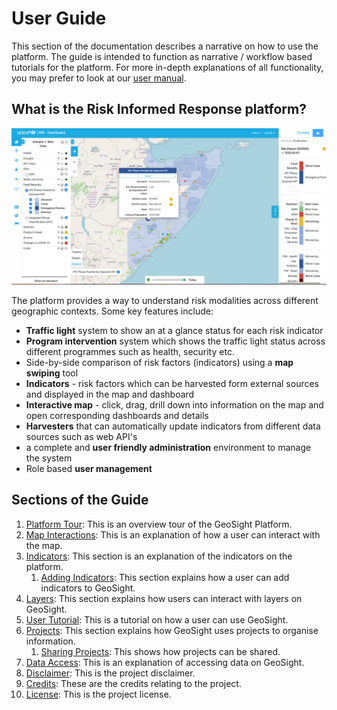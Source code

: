 [//]: # "GeoSight is UNICEF's geospatial web-based business intelligence platform."
[//]: # 
[//]: # "Contact : geosight-no-reply@unicef.org"
[//]: # 
[//]: # ".. note:: This program is free software; you can redistribute it and/or modify"
[//]: # "    it under the terms of the GNU Affero General Public License as published by"
[//]: # "    the Free Software Foundation; either version 3 of the License, or"
[//]: # "    (at your option) any later version."
[//]: # 
[//]: # "__author__ = 'irwan@kartoza.com'"
[//]: # "__date__ = '13/06/2023'"
[//]: # "__copyright__ = ('Copyright 2023, Unicef')"
[//]: # "__copyright__ = ('Copyright 2023, Unicef')"

# User Guide

This section of the documentation describes a narrative on how to use the platform. The guide is intended to function as narrative / workflow based tutorials for the platform. For more in-depth explanations of all functionality, you may prefer to look at our [user manual](../manual/index.md).

## What is the Risk Informed Response platform?

![Overview Diagram](img/rir-website.png)

The platform provides a way to understand risk modalities across different geographic contexts. Some key features include:

* **Traffic light** system to show an at a glance status for each risk indicator
* **Program intervention** system which shows the traffic light status across different programmes such as health, security etc.
* Side-by-side comparison of risk factors (indicators) using a **map swiping** tool
* **Indicators** - risk factors which can be harvested form external sources and displayed in the map and dashboard
* **Interactive map** - click, drag, drill down into information on the map and open corresponding dashboards and details
* **Harvesters** that can automatically update indicators from different data sources such as web API's
* a complete and **user friendly administration** environment to manage the system
* Role based **user management**

## Sections of the Guide

1. [Platform Tour](platform-tour.md): This is an overview tour of the GeoSight Platform.
2. [Map Interactions](map-interactions.md): This is an explanation of how a user can interact with the map.
3. [Indicators](indicator.md): This section is an explanation of the indicators on the platform.
      1. [Adding Indicators](adding-indicators.md): This section explains how a user can add indicators to GeoSight.
4. [Layers](layers.md): This section explains how users can interact with layers on GeoSight.
5. [User Tutorial](user-tutorial.md): This is a tutorial on how a user can use GeoSight.
6. [Projects](projects.md): This section explains how GeoSight uses projects to organise information.
      1. [Sharing Projects](sharing-projects.md): This shows how projects can be shared.
7. [Data Access](data-access.md): This is an explanation of accessing data on GeoSight.
8. [Disclaimer](../../about/disclaimer.md): This is the project disclaimer.
9. [Credits](../../about/credits.md): These are the credits relating to the project.
10. [License](../../about/license.md): This is the project license.
